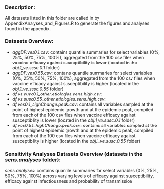 ### Description:
All datasets listed in this folder are called in by AppendixAnalyses_and_Figures.R to generate the figures and analyses found in the appendix. 

### Datasets Overview:
- *aggDF.ves0.1.csv*: contains quantile summaries for select variables (0%, 25%, 50%, 75%, 100%), aggregated from the 100 csv files when vaccine efficacy against susceptibility is lower (located in the *obj.1_ve.susc.0.1* folder)
- *aggDF.ves0.55.csv*: contains quantile summaries for select variables (0%, 25%, 50%, 75%, 100%), aggregated from the 100 csv files when vaccine efficacy against susceptibility is higher (located in the *obj.1_ve.susc.0.55* folder)
- *df.vs.susc0.1_other.etiologies.sens.high.csv*:  
- *df.vs.susc0.55_other.etiologies.sens.high.csv*:
- *df.ves0.1_highChange.peak.csv*: contains all variables sampled at the point of highest epidemic growth and at the epidemic peak, compiled from each of the 100 csv files when vaccine efficacy against susceptibility is lower (located in the *obj.1_ve.susc.0.1* folder)
- *df.ves0.55_highChange.peak.csv*: contains all variables sampled at the point of highest epidemic growth and at the epidemic peak, compiled from each of the 100 csv files when vaccine efficacy against susceptibility is higher (located in the *obj.1_ve.susc.0.55* folder)

### Sensitivity Analyses Datasets Overview (datasets in the *sens.analyses* folder):
*sens.analyses*: contains quantile summaries for select variables (0%, 25%, 50%, 75%, 100%) across varying levels of efficacy against susceptibility, efficacy against infectiousness and probability of transmission
